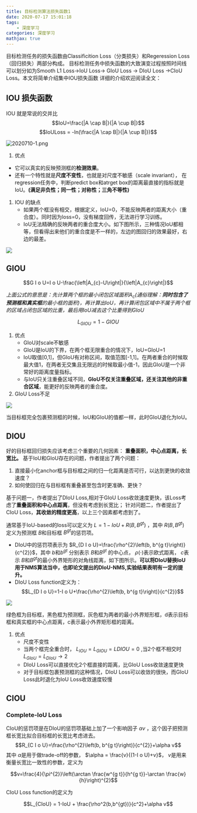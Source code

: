 ```yaml
---
title: 目标检测算法损失函数1
date: 2020-07-17 15:01:18
tags: 
    - 深度学习
categories: 深度学习
mathjax: true
---
```


目标检测任务的损失函数由Classificition Loss（分类损失）和Regeression Loss（回归损失）两部分构成。
目标检测任务中损失函数的大致演变过程按照时间线可以划分如为Smooth L1 Loss->IoU Loss-> GIoU Loss -> DIoU Loss ->CIoU Loss。本文将简单介绍集中IOU损失函数 详细的介绍欢迎阅读全文：

<!-- more -->
## IOU 损失函数 

   IOU 就是常说的交并比
  $$IoU=\frac{|A \cap B|}{|A \cup B|}$$
  $$IoULoss = -ln(\frac{|A \cap B|}{|A \cup B|})$$

![2020710-1.png](https://i.loli.net/2020/08/03/HFC1QO93GhmI6nv.png)

1. 优点
*   它可以真实的反映预测框的**检测效果**。
*   还有一个特性就是**尺度不变性**，也就是对尺度不敏感（scale invariant）， 在regression任务中，判断predict box和atrget box的距离最直接的指标就是IoU。**(满足非负性；同一性；对称性；三角不等性)**
  
1. IOU 的缺点
   *  如果两个框没有相交，根据定义，IoU=0，不能反映两者的距离大小（重合度）。同时因为loss=0，没有梯度回传，无法进行学习训练。
   *  IoU无法精确的反映两者的重合度大小。如下图所示，三种情况IoU都相等，但看得出来他们的重合度是不一样的，左边的图回归的效果最好，右边的最差。

![](https://picb.zhimg.com/v2-95449558cb098ff9df8c4d31474bd091_b.jpg)



## GIOU

$$G I o U=I o U-\frac{\left|A_{c}-U\right|}{\left|A_{c}\right|}$$

*上面公式的意思是：先计算两个框的最小闭包区域面积*$A_c$*(通俗理解：****同时包含了预测框和真实框****的最小框的面积)，再计算出IoU，再计算闭包区域中不属于两个框的区域占闭包区域的比重，最后用IoU减去这个比重得到GIoU*

$$L_{GIOU} = 1-GIOU$$
1. 优点
   *   GIoU对scale不敏感
   *   GIoU是IoU的下界，在两个框无限重合的情况下，IoU=GIoU=1
   *   IoU取值\[0,1\]，但GIoU有对称区间，取值范围\[\-1,1\]。在两者重合的时候取最大值1，在两者无交集且无限远的时候取最小值\-1，因此GIoU是一个非常好的距离度量指标。
   *   与IoU只关注重叠区域不同，**GIoU不仅关注重叠区域，还关注其他的非重合区域**，能更好的反映两者的重合度。
2. GIoU Loss不足


![](https://pic1.zhimg.com/80/v2-d32d8fd6e32ecca603ea9678695b7241_720w.jpg)

当目标框完全包裹预测框的时候，IoU和GIoU的值都一样，此时GIoU退化为IoU。

## DIOU

好的目标框回归损失应该考虑三个重要的几何因素：
**重叠面积，中心点距离，长宽比。**
基于IoU和GIoU存在的问题，作者提出了两个问题：
1. 直接最小化anchor框与目标框之间的归一化距离是否可行，以达到更快的收敛速度？
2. 如何使回归在与目标框有重叠甚至包含时更准确、更快？


基于问题一，作者提出了DIoU Loss,相对于GIoU Loss收敛速度更快，该Loss考虑了**重叠面积和中心点距离**，但没有考虑到长宽比；
针对问题二，作者提出了CIoU Loss，**其收敛的精度更高**，以上三个因素都考虑到了。

通常基于IoU\-based的loss可以定义为 $L=1-I o U+R\left(B, B^{g t}\right)$ ，其中 $R\left(B, B^{g t}\right)$ 定义为预测框 $B$和目标框 $B^{gt}$的惩罚项。

*   DIoU中的惩罚项表示为 $R_{D I o U}=\frac{\rho^{2}\left(b, b^{g t}\right)}{c^{2}}$，其中 $b$和$b^{gt}$  分别表示 $B$和$B^{gt}$ 的中心点， $\rho(\cdot)$表示欧式距离， $c$表示  $B$和$B^{gt}$的最小外界矩形的对角线距离，如下图所示。**可以将DIoU替换IoU用于NMS算法当中，也即论文提出的DIoU\-NMS,实验结果表明有一定的提升。**
*   DIoU Loss function定义为： 
   $$L_{D I o U}=1-I o U+\frac{\rho^{2}\left(b, b^{g t}\right)}{c^{2}}$$

![](https://picb.zhimg.com/v2-5189de83711cd7bc66bcf4db685d03c6_b.jpg)



绿色框为目标框，黑色框为预测框，灰色框为两者的最小外界矩形框，d表示目标框和真实框的中心点距离，c表示最小外界矩形框的距离。

1. 优点
   *   尺度不变性
   *   当两个框完全重合时， $L_{IOU} = L_{GIOU} = L{DIOU} = 0$ ,当2个框不相交时$L_{G I o U}=L_{D I o U} \rightarrow 2$
   *   DIoU Loss可以直接优化2个框直接的距离，比GIoU Loss收敛速度更快
   *   对于目标框包裹预测框的这种情况，DIoU Loss可以收敛的很快，而GIoU Loss此时退化为IoU Loss收敛速度较慢

## CIOU 

### **Complete\-IoU Loss**

CIoU的惩罚项是在DIoU的惩罚项基础上加了一个影响因子 $\alpha v$ ，这个因子把预测框长宽比拟合目标框的长宽比考虑进去。
   $$R_{C I o U}=\frac{\rho^{2}\left(b, b^{g t}\right)}{c^{2}}+\alpha v$$ 
  其中 $\alpha$是用于做trade\-off的参数， $\alpha = \frac{v}{(1-I o U)+v}$， $v$是用来衡量长宽比一致性的参数，定义为

  $$v=\frac{4}{\pi^{2}}\left(\arctan \frac{w^{g t}}{h^{g t}}-\arctan \frac{w}{h}\right)^{2}$$


CIoU Loss function的定义为

$$L_{CIoU} = 1-IoU + \frac{\rho^2(b,b^{gt})}{c^2}+\alpha v$$











   



